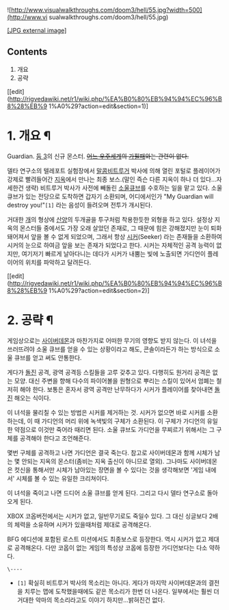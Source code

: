 ![http://www.visualwalkthroughs.com/doom3/hell/55.jpg?width=500](http://www.vi
sualwalkthroughs.com/doom3/hell/55.jpg)

[[JPG external image]](http://www.visualwalkthroughs.com/doom3/hell/55.jpg)

## Contents

    

1. 개요 
2. 공략 

[[edit](http://rigvedawiki.net/r1/wiki.php/%EA%B0%80%EB%94%94%EC%96%B8%28%EB%9
1%A0%29?action=edit&section=1)]

# 1. 개요 ¶

Guardian. [둠 3](%EB%91%A0%203.md)의 신규 몬스터. <del>[어느 우주세계](%EC%8A%A4%ED%83%80%ED%81%AC%EB%9E%98%ED%94%84%ED%8A%B8.md)의
[가필패](%EA%B0%80%EB%94%94%EC%96%B8.md)와는 관련이 없다.</del>

  

델타 연구소의 텔레포트 실험장에서 [말콤비트루거](%EB%A7%90%EC%BD%A4%20%EB%B9%84%ED%8A%B8%EB%A3%A8%EA%B1%B0.md) 박사에 의해
열린 포털로 플레이어가 강제로 빨려들어간 [지옥](%EC%A7%80%EC%98%A5.md)에서 만나는 최종 보스.(말인 즉슨 다른
지옥이 하나 더 있다...자세한건 생략) 비트루거 박사가 사전에 빼돌린 [소울큐브](%EC%86%8C%EC%9A%B8%20%ED%81%90%EB%B8%8C.md)를 수호하는 일을 맡고 있다. 소울 큐브가 있는
전당으로 도착하면 갑자기 소환되며, 어디에서인가 "My Guardian will destroy you!"`[1]` 라는 음성이 들려오며
전투가 개시된다.

  

거대한 [개](%EA%B0%9C.md)의 형상에 [산양](%EC%82%B0%EC%96%91.md)의 두개골을 투구처럼 착용한듯한
외형을 하고 있다. 설정상 지옥의 몬스터들 중에서도 가장 오래 살았던 존재로, 그 때문에 힘은 강해졌지만 눈이 퇴화돼어져서 앞을 볼 수 없게
되었으며, 그래서 항상 [시커](%EC%8B%9C%EC%BB%A4.md)(Seeker) 라는 존재들을 소환하여 시커의 눈으로 하여금
앞을 보는 존재가 되었다고 한다. 시커는 자체적인 공격 능력이 없지만, 여기저기 빠르게 날아다니는 데다가 시커가 내뿜는 빛에 노출되면
가디언이 플레이어의 위치를 파악하고 달려든다.

  

[[edit](http://rigvedawiki.net/r1/wiki.php/%EA%B0%80%EB%94%94%EC%96%B8%28%EB%9
1%A0%29?action=edit&section=2)]

# 2. 공략 ¶

게임상으로는 [사이버데몬](%EC%82%AC%EC%9D%B4%EB%B2%84%EB%8D%B0%EB%AA%AC.md)과 마찬가지로 어떠한
무기의 영향도 받지 않는다. 이 녀석을 쓰러뜨려야 소울 큐브를 얻을 수 있는 상황이라고 해도, 콘솔이라든가 하는 방식으로 소울 큐브를 얻고
써도 안통한다.

  

게다가 [돌진](%EB%8F%8C%EC%A7%84.md) 공격, 광역 공격등 스킬들을 고루 갖추고 있다. 다행히도 원거리 공격은 없는
모양. 대신 주변을 향해 다수의 파이어볼을 원형으로 뿌리는 스킬이 있어서 엄폐는 철저히 해야 한다. 보통은 혼자서 광역 공격만 난무하다가
시커가 플레이어를 찾아내면 [돌진](%EB%8F%8C%EC%A7%84.md) 해오는 식이다.

  

이 녀석을 물리칠 수 있는 방법은 시커를 제거하는 것. 시커가 없으면 바로 시커를 소환하는데, 이 때 가디언의 머리 위에 녹색빛의 구체가
소환된다. 이 구체가 가디언의 유일한 약점으로 이것만 죽어라 때리면 된다. 소울 큐브도 가디언을 무찌르기 위해서는 그 구체를 공격해야 한다고
조언해준다.

  

몇번 구체를 공격하고 나면 가디언은 결국 죽는다. 참고로 사이버데몬과 함께 시체가 남는 몇 안되는 지옥의 몬스터(좀비는 지옥 출신이 아니므로
열외). 그나마도 사이버데몬은 컷신을 통해서만 시체가 남아있는 장면을 볼 수 있다는 것을 생각해보면 '게임 내에서' 시체를 볼 수 있는
유일한 크리쳐이다.

  

이 녀석을 죽이고 나면 드디어 소울 큐브를 얻게 된다. 그리고 다시 델타 연구소로 돌아오게 된다.

  

XBOX 코옵버전에서는 시커가 없고, 일반무기로도 죽일수 있다. 그 대신 싱글보다 2배의 체력을 소유하며 시커가 있을때처럼 제대로
공격해온다.

  

BFG 에디션에 포함된 로스트 미션에서도 최종보스로 등장한다. 역시 시커가 없고 제대로 공격해온다. 다만 코옵이 없는 게임의 특성상 코옵에
등장한 가디언보다는 다소 약하다.

`\----`

  * `[1]` 확실히 비트루거 박사의 목소리는 아니다. 게다가 마지막 사이버데몬과의 결전을 치루는 맵에 도착했을때에도 같은 목소리가 한번 더 나온다. 일부에서는 훨씬 더 거대한 악마의 목소리라고도 이야기 하지만...밝혀진건 없다.

